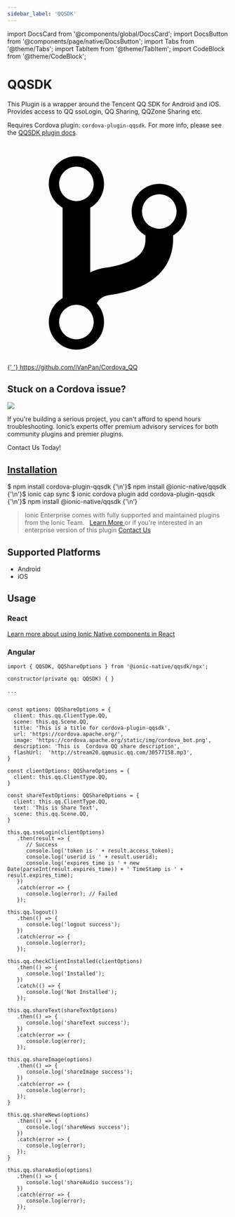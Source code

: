 ```yaml
---
sidebar_label: 'QQSDK'
---
```


import DocsCard from '@components/global/DocsCard';
import DocsButton from '@components/page/native/DocsButton';
import Tabs from '@theme/Tabs';
import TabItem from '@theme/TabItem';
import CodeBlock from '@theme/CodeBlock';

# QQSDK

This Plugin is a wrapper around the Tencent QQ SDK for Android and iOS. Provides access to QQ ssoLogin, QQ Sharing, QQZone Sharing etc.

Requires Cordova plugin: `cordova-plugin-qqsdk`. For more info, please see the [QQSDK plugin docs](https://github.com/iVanPan/Cordova_QQ).

<p>
  <a href="https://github.com/iVanPan/Cordova_QQ" target="_blank" rel="noopener" className="git-link">
    <svg viewBox="0 0 512 512">
      <path d="M416 160c0-35.3-28.7-64-64-64s-64 28.7-64 64c0 23.7 12.9 44.3 32 55.4v8.6c0 19.9-7.8 33.7-25.3 44.9-15.4 9.8-38.1 17.1-67.5 21.5-14 2.1-25.7 6-35.2 10.7V151.4c19.1-11.1 32-31.7 32-55.4 0-35.3-28.7-64-64-64S96 60.7 96 96c0 23.7 12.9 44.3 32 55.4v209.2c-19.1 11.1-32 31.7-32 55.4 0 35.3 28.7 64 64 64s64-28.7 64-64c0-16.6-6.3-31.7-16.7-43.1 1.9-4.9 9.7-16.3 29.4-19.3 38.8-5.8 68.9-15.9 92.3-30.8 36-22.8 55-57 55-98.8v-8.6c19.1-11.1 32-31.7 32-55.4zM160 56c22.1 0 40 17.9 40 40s-17.9 40-40 40-40-17.9-40-40 17.9-40 40-40zm0 400c-22.1 0-40-17.9-40-40s17.9-40 40-40 40 17.9 40 40-17.9 40-40 40zm192-256c-22.1 0-40-17.9-40-40s17.9-40 40-40 40 17.9 40 40-17.9 40-40 40z"></path>
    </svg>{' '}
    https://github.com/iVanPan/Cordova_QQ
  </a>
</p>

<h2>Stuck on a Cordova issue?</h2>
<DocsCard
  className="cordova-ee-card"
  header="Don't waste precious time on plugin issues."
  href="https://ionicframework.com/sales?product_of_interest=Ionic%20Native"
>
  <div>
    <img src="/docs/icons/native-cordova-bot.png" class="cordova-ee-img" />
    <p>
      If you're building a serious project, you can't afford to spend hours troubleshooting. Ionic’s experts offer
      premium advisory services for both community plugins and premier plugins.
    </p>
    <DocsButton className="native-ee-detail">Contact Us Today!</DocsButton>
  </div>
</DocsCard>

<h2 id="installation">
  <a href="#installation">Installation</a>
</h2>
<Tabs
  groupId="runtime"
  defaultValue="Capacitor"
  values={[
    { value: 'Capacitor', label: 'Capacitor' },
    { value: 'Cordova', label: 'Cordova' },
    { value: 'Enterprise', label: 'Enterprise' },
  ]}
>
  <TabItem value="Capacitor">
    <CodeBlock className="language-shell">
      $ npm install cordova-plugin-qqsdk {'\n'}$ npm install @ionic-native/qqsdk {'\n'}$ ionic cap sync
    </CodeBlock>
  </TabItem>
  <TabItem value="Cordova">
    <CodeBlock className="language-shell">
      $ ionic cordova plugin add cordova-plugin-qqsdk {'\n'}$ npm install @ionic-native/qqsdk {'\n'}
    </CodeBlock>
  </TabItem>
  <TabItem value="Enterprise">
    <blockquote>
      Ionic Enterprise comes with fully supported and maintained plugins from the Ionic Team. &nbsp;
      <a class="btn" href="https://ionic.io/docs/premier-plugins">
        Learn More
      </a> or if you're interested in an enterprise version of this plugin <a
        class="btn"
        href="https://ionicframework.com/sales?product_of_interest=Ionic%20Enterprise%20Engine"
      >
        Contact Us
      </a>
    </blockquote>
  </TabItem>
</Tabs>

## Supported Platforms

- Android
- iOS

## Usage

### React

[Learn more about using Ionic Native components in React](../native-community.md#react)

### Angular

```tsx
import { QQSDK, QQShareOptions } from '@ionic-native/qqsdk/ngx';

constructor(private qq: QQSDK) { }

...


const options: QQShareOptions = {
  client: this.qq.ClientType.QQ,
  scene: this.qq.Scene.QQ,
  title: 'This is a title for cordova-plugin-qqsdk',
  url: 'https://cordova.apache.org/',
  image: 'https://cordova.apache.org/static/img/cordova_bot.png',
  description: 'This is  Cordova QQ share description',
  flashUrl:  'http://stream20.qqmusic.qq.com/30577158.mp3',
}

const clientOptions: QQShareOptions = {
  client: this.qq.ClientType.QQ,
}

const shareTextOptions: QQShareOptions = {
  client: this.qq.ClientType.QQ,
  text: 'This is Share Text',
  scene: this.qq.Scene.QQ,
}

this.qq.ssoLogin(clientOptions)
   .then(result => {
      // Success
      console.log('token is ' + result.access_token);
      console.log('userid is ' + result.userid);
      console.log('expires_time is ' + new Date(parseInt(result.expires_time)) + ' TimeStamp is ' + result.expires_time);
   })
   .catch(error => {
      console.log(error); // Failed
   });

this.qq.logout()
   .then(() => {
      console.log('logout success');
   })
   .catch(error => {
      console.log(error);
   });

this.qq.checkClientInstalled(clientOptions)
   .then(() => {
      console.log('Installed');
   })
   .catch(() => {
      console.log('Not Installed');
   });

this.qq.shareText(shareTextOptions)
   .then(() => {
      console.log('shareText success');
   })
   .catch(error => {
      console.log(error);
   });

this.qq.shareImage(options)
   .then(() => {
      console.log('shareImage success');
   })
   .catch(error => {
      console.log(error);
   });
}

this.qq.shareNews(options)
   .then(() => {
      console.log('shareNews success');
   })
   .catch(error => {
      console.log(error);
   });
}

this.qq.shareAudio(options)
   .then(() => {
      console.log('shareAudio success');
   })
   .catch(error => {
      console.log(error);
   });

```
